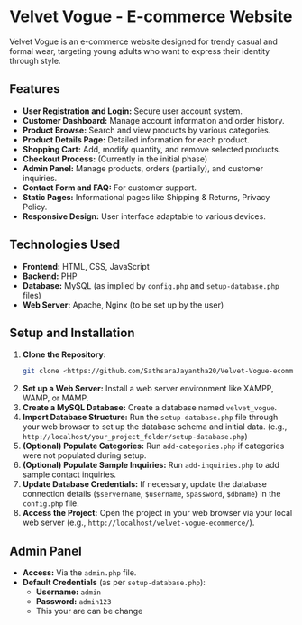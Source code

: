 # Velvet Vogue - E-commerce Website

Velvet Vogue is an e-commerce website designed for trendy casual and formal wear, targeting young adults who want to express their identity through style.

## Features

* **User Registration and Login:** Secure user account system.
* **Customer Dashboard:** Manage account information and order history.
* **Product Browse:** Search and view products by various categories.
* **Product Details Page:** Detailed information for each product.
* **Shopping Cart:** Add, modify quantity, and remove selected products.
* **Checkout Process:** (Currently in the initial phase)
* **Admin Panel:** Manage products, orders (partially), and customer inquiries.
* **Contact Form and FAQ:** For customer support.
* **Static Pages:** Informational pages like Shipping & Returns, Privacy Policy.
* **Responsive Design:** User interface adaptable to various devices.

## Technologies Used

* **Frontend:** HTML, CSS, JavaScript
* **Backend:** PHP
* **Database:** MySQL (as implied by `config.php` and `setup-database.php` files)
* **Web Server:** Apache, Nginx (to be set up by the user)

## Setup and Installation

1.  **Clone the Repository:**
    ```bash
    git clone <https://github.com/SathsaraJayantha20/Velvet-Vogue-ecommerce.git>
    ```
2.  **Set up a Web Server:** Install a web server environment like XAMPP, WAMP, or MAMP.
3.  **Create a MySQL Database:** Create a database named `velvet_vogue`.
4.  **Import Database Structure:** Run the `setup-database.php` file through your web browser to set up the database schema and initial data.
    (e.g., `http://localhost/your_project_folder/setup-database.php`)
5.  **(Optional) Populate Categories:** Run `add-categories.php` if categories were not populated during setup.
6.  **(Optional) Populate Sample Inquiries:** Run `add-inquiries.php` to add sample contact inquiries.
7.  **Update Database Credentials:** If necessary, update the database connection details (`$servername`, `$username`, `$password`, `$dbname`) in the `config.php` file.
8.  **Access the Project:** Open the project in your web browser via your local web server (e.g., `http://localhost/velvet-vogue-ecommerce/`).

## Admin Panel

* **Access:** Via the `admin.php` file.
* **Default Credentials** (as per `setup-database.php`):
    * **Username:** `admin`
    * **Password:** `admin123`
    * This your are can be change
